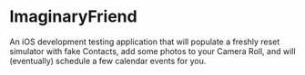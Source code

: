 ImaginaryFriend
===============

An iOS development testing application that will populate a freshly reset simulator 
with fake Contacts, add some photos to your Camera Roll, and will (eventually)
schedule a few calendar events for you.
